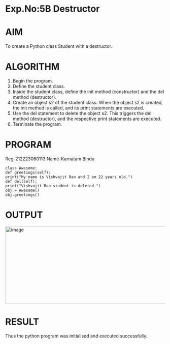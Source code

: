 # Exp.No:5B  Destructor
# AIM
To create a Python class Student with a destructor.

# ALGORITHM
1. Begin the program.
2. Define the student class.
3. Inside the student class, define the init method (constructor) and the del method (destructor).
4. Create an object s2 of the student class. When the object s2 is created, the init method is called, and its print statements are executed.
5. Use the del statement to delete the object s2. This triggers the del method (destructor), and the respective print statements are executed.
6. Terminate the program.

# PROGRAM
Reg-212223060113 Name-Karnatam Bindu
```
class Awesome:
def greetings(self):
print("My name is Vishvajit Rao and I am 22 years old.")
def del(self):
print("Vishvajit Rao student is deleted.")
obj = Awesome()
obj.greetings()
```
# OUTPUT
<img width="1333" height="244" alt="image" src="https://github.com/user-attachments/assets/996fb8d4-2782-4a3d-96e6-8162ff7000e7" />


# RESULT
Thus the python program was initialised and executed successfully.
